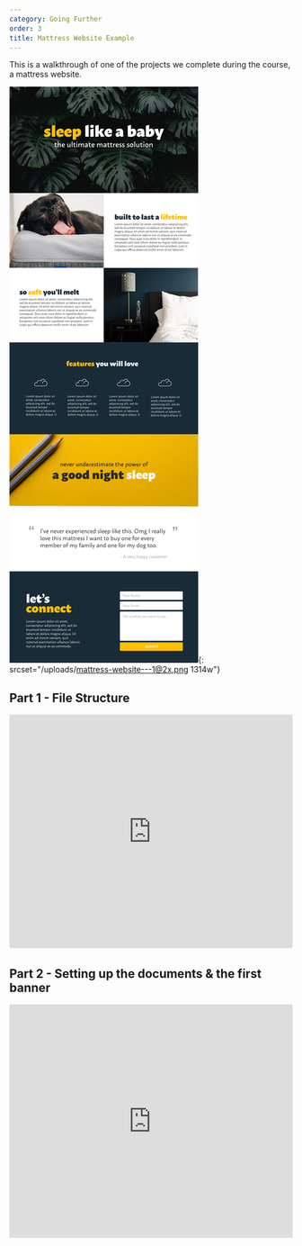 ```yaml
---
category: Going Further
order: 3
title: Mattress Website Example
---
```


This is a walkthrough of one of the projects we complete during the course, a mattress website.&nbsp;

![](/uploads/mattress-website---1.png){: srcset="/uploads/mattress-website---1@2x.png 1314w"}

## Part 1 - File Structure&nbsp;

<div class="cms-embed" data-cms-embed="PGlmcmFtZSB3aWR0aD0iMTAwJSIgaGVpZ2h0PSI0MTUiIHNyYz0iaHR0cHM6Ly93d3cueW91dHViZS5jb20vZW1iZWQvZjRGQkhQWjkwR2siIGZyYW1lYm9yZGVyPSIwIiBhbGxvdz0iYWNjZWxlcm9tZXRlcjsgYXV0b3BsYXk7IGVuY3J5cHRlZC1tZWRpYTsgZ3lyb3Njb3BlOyBwaWN0dXJlLWluLXBpY3R1cmUiIGFsbG93ZnVsbHNjcmVlbj48L2lmcmFtZT4K"><iframe width="100%" height="415" src="https://www.youtube.com/embed/f4FBHPZ90Gk" frameborder="0" allow="accelerometer; autoplay; encrypted-media; gyroscope; picture-in-picture" allowfullscreen=""></iframe></div>

## Part 2 - Setting up the documents & the first banner&nbsp;

<div class="cms-embed" data-cms-embed="PGlmcmFtZSB3aWR0aD0iMTAwJSIgaGVpZ2h0PSI0MTUiIHNyYz0iaHR0cHM6Ly93d3cueW91dHViZS5jb20vZW1iZWQvT2lGVHdrMWJSaFEiIGZyYW1lYm9yZGVyPSIwIiBhbGxvdz0iYWNjZWxlcm9tZXRlcjsgYXV0b3BsYXk7IGVuY3J5cHRlZC1tZWRpYTsgZ3lyb3Njb3BlOyBwaWN0dXJlLWluLXBpY3R1cmUiIGFsbG93ZnVsbHNjcmVlbj48L2lmcmFtZT4K"><iframe width="100%" height="415" src="https://www.youtube.com/embed/OiFTwk1bRhQ" frameborder="0" allow="accelerometer; autoplay; encrypted-media; gyroscope; picture-in-picture" allowfullscreen=""></iframe></div>

&nbsp;
